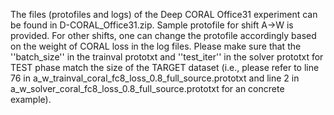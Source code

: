 The files (protofiles and logs) of the Deep CORAL Office31 experiment can be found in D-CORAL_Office31.zip. Sample protofile for shift A->W is provided. For other shifts, one can change the protofile accordingly based on the weight of CORAL loss in the log files. Please make sure that the ''batch_size'' in the trainval prototxt and ''test_iter'' in the solver prototxt for TEST phase match the size of the TARGET dataset (i.e., please refer to line 76 in a_w_trainval_coral_fc8_loss_0.8_full_source.prototxt and line 2 in a_w_solver_coral_fc8_loss_0.8_full_source.prototxt for an concrete example).
